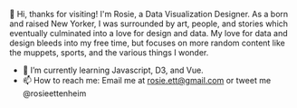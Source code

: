 👋 Hi, thanks for visiting! I'm Rosie, a Data Visualization Designer. As a born and raised New Yorker, I was surrounded by art, people, and stories which eventually culminated into a love for design and data. My love for data and design bleeds into my free time, but focuses on more random content like the muppets, sports, and the various things I wonder.
  
- 🌱 I’m currently learning Javascript, D3, and Vue.
- 📫 How to reach me: Email me at rosie.ett@gmail.com or tweet me @rosieettenheim 

<!---
rosieett/rosieett is a ✨ special ✨ repository because its `README.md` (this file) appears on your GitHub profile.
You can click the Preview link to take a look at your changes.
--->
